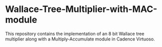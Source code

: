 # Wallace-Tree-Multiplier-with-MAC-module
This repository contains the implementation of an 8 bit Wallace tree multiplier along with a Multiply-Accumulate module in Cadence Virtuoso.


